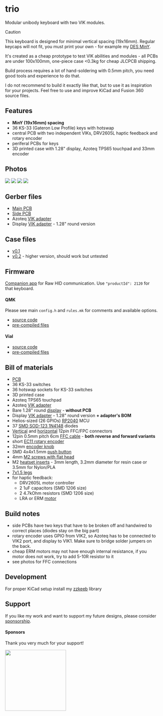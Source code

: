 # trio

Modular unibody keyboard with two VIK modules.

> [!CAUTION]
> This keyboard is designed for minimal vertical spacing (19x16mm). Regular keycaps will not fit, you must print your own - for example my [DES MinY](https://github.com/zzeneg/PseudoMakeMeKeyCapProfiles?tab=readme-ov-file#update-from-zzeneg).
>
> It's created as a cheap prototype to test VIK abilities and modules - all PCBs are under 100x100mm, one-piece case <0.3kg for cheap JLCPCB shipping.
>
> Build process requires a lot of hand-soldering with 0.5mm pitch, you need good tools and experience to do that.
>
> I do not recommend to build it exactly like that, but to use it as inspiration for your projects. Feel free to use and improve KiCad and Fusion 360 source files.

## Features

- **MinY (19x16mm) spacing**
- 36 KS-33 (Gateron Low Profile) keys with hotswap
- central PCB with two independent VIKs, DRV2605L haptic feedback and rotary encoder
- periferal PCBs for keys
- 3D printed case with 1.28" display, Azoteq TPS65 touchpad and 33mm encoder

## Photos

![](./images/1.jpg)
![](./images/2.jpg)
![](./images/3.jpg)
![](./images/4.jpg)

## Gerber files

- [Main PCB](./pcb/production/main.zip)
- [Side PCB](./pcb/production/side.zip)
- Azoteq [VIK adapter](https://github.com/sadekbaroudi/vik/tree/master/pcb/azoteq-tps)
- Display [VIK adapter](https://github.com/zzeneg/vik-display-adapter) - 1.28" round version

## Case files

- [v0.1](./case/main-0.1.stl)
- [v0.2](./case/main-0.1.stl) - higher version, should work but untested

## Firmware

[Companion app](https://github.com/zzeneg/qmk-hid-host) for Raw HID communication. Use `"productId": 2120` for that keyboard.

#### QMK

Please see main `config.h` and `rules.mk` for comments and available options.

- [source code](https://github.com/zzeneg/qmk_firmware/tree/feature/zzeneg/keyboards/stront)
- [pre-compiled files](https://github.com/zzeneg/qmk_firmware/releases/tag/zzeneg)

#### Vial

- [source code](https://github.com/zzeneg/vial-qmk/tree/feature/zzeneg/keyboards/stront)
- [pre-compiled files](https://github.com/zzeneg/vial-qmk/releases/tag/zzeneg)

## Bill of materials

- [PCB](./pcb/production/pcb.zip)
- 36 KS-33 switches
- 36 hotswap sockets for KS-33 switches
- 3D printed case
- Azoteq TPS65 touchpad
- Azoteq [VIK adapter](https://github.com/sadekbaroudi/vik/tree/master/pcb/azoteq-tps)
- Bare 1.28" round [display](https://www.aliexpress.com/item/1005006051175539.html) - **without PCB**
- Display [VIK adapter](https://github.com/zzeneg/vik-display-adapter) - 1.28" round version **+ adapter's BOM**
- Helios-sized (26 GPIOs) [RP2040](https://www.aliexpress.com/item/1005006130019224.html) MCU
- 37 [SMD SOD-123 1N4148](https://www.aliexpress.com/item/1005002882901030.html) diodes
- [Vertical](https://www.aliexpress.com/item/10000000737049.html) and [horizontal](https://www.aliexpress.com/item/4000106123266.html) 12pin FFC/FPC connectors
- 12pin 0.5mm pitch 6cm [FFC cable](https://www.aliexpress.com/item/1005002468369055.html) - **both reverse and forward variants**
- short [EC11 rotary encoder](https://www.aliexpress.com/item/1005002109267228.html)
- 32mm [encoder knob](https://www.aliexpress.com/item/32749414806.html)
- SMD 4x4x1.5mm [push button](https://www.aliexpress.com/item/32802382507.html)
- 4mm [M2 screws with flat head](https://www.aliexpress.com/item/4001248931159.html)
- M2 [heatset inserts](https://www.aliexpress.com/item/1005004624377733.html) - 3mm length, 3.2mm diameter for resin case or 3.5mm for Nylon/PLA
- [7x1.5 legs](https://www.aliexpress.com/item/1005002995402961.html)
- for haptic feedback:
  - DRV2605L motor controller
  - 2 1uF capacitors (SMD 1206 size)
  - 2 4.7kOhm resistors (SMD 1206 size)
  - LRA or ERM [motor](https://docs.qmk.fm/#/feature_haptic_feedback?id=known-supported-hardware)

## Build notes

- side PCBs have two keys that have to be broken off and handwired to correct places (diodes stay on the big part)
- rotary encoder uses GPIO from VIK2, so Azoteq has to be connected to VIK2 port, and display to VIK1. Make sure to bridge solder jumpers on the back.
- cheap ERM motors may not have enough internal resistance, if you motor does not work, try to add 5-10R resistor to it
- see photos for FFC connections

## Development

For proper KiCad setup install my [zzkeeb](https://github.com/zzeneg/zzkeeb/blob/main/README.md#installation) library

## Support

If you like my work and want to support my future designs, please consider [sponsorship](https://github.com/sponsors/zzeneg).

#### Sponsors

Thank you very much for your support!

<a href="https://shop.beekeeb.com" target="_blank"><img src="https://beekeeb.com/beekeeb-logo.png" align="left" width="200" ></a>
